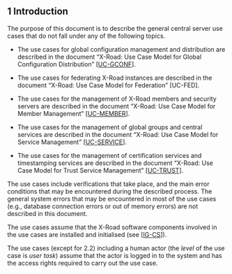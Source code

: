 ## 1 Introduction

The purpose of this document is to describe the general central server
use cases that do not fall under any of the following topics.

-   The use cases for global configuration management and distribution
    are described in the document “X-Road: Use Case Model for Global
    Configuration Distribution” \[[UC-GCONF](#Ref_UC-GCONF)\].

-   The use cases for federating X-Road instances are described in the
    document “X-Road: Use Case Model for Federation” \[UC-FED\].

-   The use cases for the management of X-Road members and security
    servers are described in the document “X-Road: Use Case Model for
    Member Management” \[[UC-MEMBER](#Ref_UC-MEMBER)\].

-   The use cases for the management of global groups and central
    services are described in the document “X-Road: Use Case Model for
    Service Management” \[[UC-SERVICE](#Ref_UC-SERVICE)\].

-   The use cases for the management of certification services and
    timestamping services are described in the document “X-Road: Use
    Case Model for Trust Service Management” \[[UC-TRUST](#Ref_UC-TRUST)\].

The use cases include verifications that take place, and the main error
conditions that may be encountered during the described process. The
general system errors that may be encountered in most of the use cases
(e.g., database connection errors or out of memory errors) are not
described in this document.

The use cases assume that the X-Road software components involved in the
use cases are installed and initialised (see \[[IG-CS](#Ref_IG-CS)\]).

The use cases (except for 2.2) including a human actor (the *level* of
the use case is *user task*) assume that the actor is logged in to the
system and has the access rights required to carry out the use case.